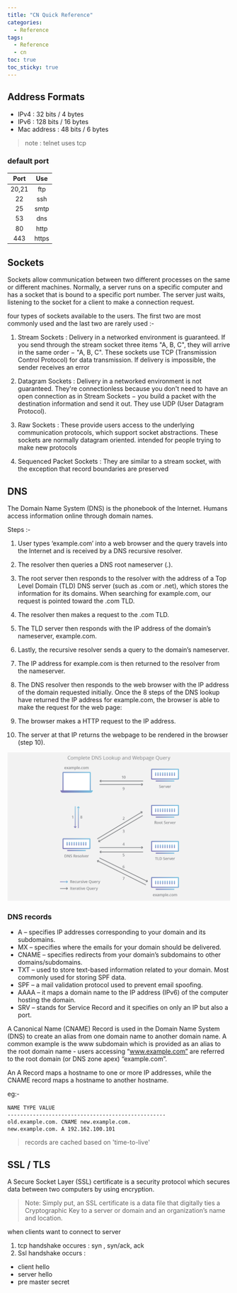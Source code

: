 ```yaml
---
title: "CN Quick Reference"
categories:
  - Reference
tags:
  - Reference
  - cn
toc: true
toc_sticky: true
---
```



## Address Formats
- IPv4 : 32 bits / 4 bytes    
- IPv6 : 128 bits / 16 bytes    
- Mac address : 48 bits / 6 bytes

> note : telnet uses tcp

### default port
| Port       | Use       |
| :--------: | :-------: |
| 20,21      | ftp       |
| 22         | ssh       |
| 25         | smtp      |
| 53         | dns       |
| 80         | http      |
| 443        | https     |

## Sockets 
Sockets allow communication between two different processes on the same or different machines. 
Normally, a server runs on a specific computer and has a socket that is bound to a specific port number. The server just waits, listening to the socket for a client to make a connection request.

four types of sockets available to the users. The first two are most commonly used and the last two are rarely used :-
1. Stream Sockets : Delivery in a networked environment is guaranteed. If you send through the stream socket three items "A, B, C", they will arrive in the same order − "A, B, C". These sockets use TCP (Transmission Control Protocol) for data transmission. If delivery is impossible, the sender receives an error

2. Datagram Sockets : Delivery in a networked environment is not guaranteed. They're connectionless because you don't need to have an open connection as in Stream Sockets − you build a packet with the destination information and send it out. They use UDP (User Datagram Protocol).

3. Raw Sockets : These provide users access to the underlying communication protocols, which support socket abstractions. These sockets are normally datagram oriented. intended for people trying to make new protocols

4. Sequenced Packet Sockets : They are similar to a stream socket, with the exception that record boundaries are preserved

## DNS
The Domain Name System (DNS) is the phonebook of the Internet. Humans access information online through domain names.

Steps :-
1. User types ‘example.com’ into a web browser and the query travels into the Internet and is received by a DNS recursive resolver.
2. The resolver then queries a DNS root nameserver (.).
3. The root server then responds to the resolver with the address of a Top Level Domain (TLD) DNS server (such as .com or .net), which stores the information for its domains. When searching for example.com, our request is pointed toward the .com TLD.
4. The resolver then makes a request to the .com TLD.
5. The TLD server then responds with the IP address of the domain’s nameserver, example.com.
6. Lastly, the recursive resolver sends a query to the domain’s nameserver.
7. The IP address for example.com is then returned to the resolver from the nameserver.
8. The DNS resolver then responds to the web browser with the IP address of the domain requested initially.
Once the 8 steps of the DNS lookup have returned the IP address for example.com, the browser is able to make the request for the web page:

9. The browser makes a HTTP request to the IP address.
10. The server at that IP returns the webpage to be rendered in the browser (step 10).

![dns_steps](/assets/images/dns.webp)

### DNS records

- A – specifies IP addresses corresponding to your domain and its subdomains.
- MX – specifies where the emails for your domain should be delivered.
- CNAME – specifies redirects from your domain’s subdomains to other  domains/subdomains.
- TXT – used to store text-based information related to your domain.  Most commonly used for storing SPF data.
- SPF – a mail validation protocol used to prevent email spoofing.
- AAAA – it maps a domain name to the IP address (IPv6) of the  computer hosting the domain.
- SRV – stands for Service Record and it specifies on only an IP but also a port.


A Canonical Name (CNAME) Record is used in the Domain Name System (DNS) to create an alias from one domain name to another domain name. A common example is the www subdomain which is provided as an alias to the root domain name - users accessing “www.example.com” are referred to the root domain (or DNS zone apex) “example.com”.

An A Record maps a hostname to one or more IP addresses, while the CNAME record maps a hostname to another hostname.


eg:-
```
NAME TYPE VALUE
--------------------------------------------------
old.example.com. CNAME new.example.com.
new.example.com. A 192.162.100.101
```
> records are cached based on 'time-to-live' 


## SSL / TLS
A Secure Socket Layer (SSL) certificate is a security protocol which secures data between two computers by using encryption.

>Note: Simply put, an SSL certificate is a data file that digitally ties a Cryptographic Key to a server or domain and an organization’s name and location.

when clients want to connect to server
1. tcp handshake occures : syn , syn/ack, ack
2. Ssl handshake occurs : 
  - client hello
  - server hello
  - pre master secret